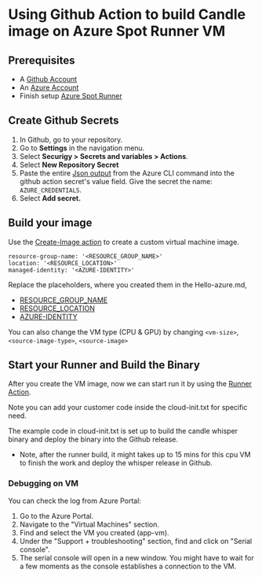 # Using Github Action to build Candle image on Azure Spot Runner VM

## Prerequisites
* A [Github Account](https://github.com/join)
* An [Azure Account](https://azure.microsoft.com/en-us/free)
* Finish setup [Azure Spot Runner](./azure-spot-runner.md)

## Create Github Secrets
1. In Github, go to your repository. 
2. Go to **Settings** in the navigation menu.
3. Select **Securigy > Secrets and variables > Actions**. 
4. Select **New Repository Secret**
5. Paste the entire [Json output](https://github.com/ScottLL/candle-cookbook/blob/e96d35af185ec67f382e1ac891590197705d7ffd/src/azure/hello-azure.md#L49-L50) from the Azure CLI command into the github action secret's value field. Give the secret the name: `AZURE_CREDENTIALS`. 
5. Select **Add secret.**

## Build your image
Use the [Create-Image action](./.github/workflow/create-image.yml) to create a custom virtual machine image.

```
resource-group-name: '<RESOURCE_GROUP_NAME>'
location: '<RESOURCE_LOCATION>'
managed-identity: '<AZURE-IDENTITY>'       
```
Replace the placeholders, where you created them in the Hello-azure.md, 

* [RESOURCE_GROUP_NAME](https://github.com/ScottLL/candle-cookbook/blob/e96d35af185ec67f382e1ac891590197705d7ffd/src/azure/hello-azure.md#L58)
* [RESOURCE_LOCATION](https://github.com/ScottLL/candle-cookbook/blob/e96d35af185ec67f382e1ac891590197705d7ffd/src/azure/hello-azure.md#L58)
* [AZURE-IDENTITY](https://github.com/ScottLL/candle-cookbook/blob/e96d35af185ec67f382e1ac891590197705d7ffd/src/azure/hello-azure.md#L73)

You can also change the VM type (CPU & GPU) by changing `<vm-size>`, `<source-image-type>`, `<source-image>`


## Start your Runner and Build the Binary
After you create the VM image, now we can start run it by using the [Runner Action](./.github/workflow/runner.yml). 

Note you can add your customer code inside the cloud-init.txt for specific need.

The example code in cloud-init.txt is set up to build the candle whisper binary and deploy the binary into the Github release. 

* Note, after the runner build, it might takes up to 15 mins for this cpu VM to finish the work and deploy the whisper release in Github. 

### Debugging on VM
You can check the log from Azure Portal:
1. Go to the Azure Portal.
2. Navigate to the "Virtual Machines" section.
3. Find and select the VM you created (app-vm).
4. Under the "Support + troubleshooting" section, find and click on "Serial console".
5. The serial console will open in a new window. You might have to wait for a few moments as the console establishes a connection to the VM.







